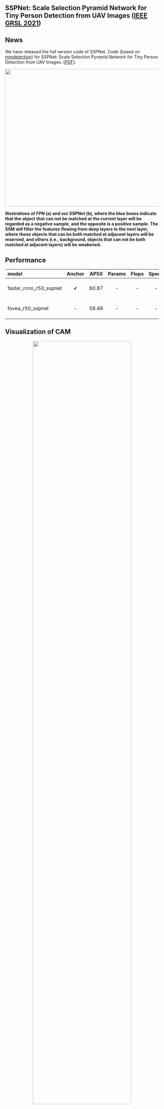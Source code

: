 ## SSPNet: Scale Selection Pyramid Network for Tiny Person Detection from UAV Images ([IEEE GRSL 2021](https://ieeexplore.ieee.org/document/9515145))
## News
We have released the full version code of SSPNet. Code (based on [mmdetection](https://github.com/open-mmlab/mmdetection)) for SSPNet: Scale Selection Pyramid Network for Tiny Person Detection from UAV Images. [[PDF](https://arxiv.org/abs/2107.01548)].


<p align="center">
<img src=https://github.com/MingboHong/SSPNet-Scale-Selection-Pyramid-Network-for-Tiny-Person-Detection-from-UAV-Images/blob/master/img/img1.png width="600px" height="450px">
</p>


**Illustrations of FPN (a) and our SSPNet (b), where the blue boxes indicate that the object that can not be matched at the current layer will be regarded as a negative sample, and the opposite is a positive sample. The SSM will filter the features flowing from deep layers to the next layer, where those objects that can be both matched at adjacent layers will be reserved, and others (i.e., background, objects that can not be both matched at adjacent layers) will be weakened.**


## Performance


  
  
| model                  | Anchor   | AP50    | Params  | Flops    | Speed   | Download |
|:-----------------------|:--------:|:--------:|:--------:|:--------:|:--------:|:--------:|
| faster_rcnn_r50_sspnet | ✔       | 60.87   |    -     |     -     |       -  |   [Google Drive](https://drive.google.com/file/d/1IfPCt5xZqqBJ3sYVIuD5F9l29Jcy2Hn1/view) <br> [Baidu Drive](https://pan.baidu.com/s/1Ssrf8VEBX8lXDTPn5025zQ?errmsg=Auth+Login+Params+Not+Corret&errno=2&ssnerror=0) (Passwd:l25j) |                   
| fovea_r50_sspnet       |       -   | 58.49   |   -      |     -     |     -    |    [Google Drive](https://drive.google.com/file/d/1z-PWF9elBOk8K4iT6iXf1hoHaHBLAc4n/view) <br> [Baidu Drive](https://pan.baidu.com/s/1KfRkI4DfF-MElIozPAt7xw) (Passwd:ikit) |



## Visualization of CAM
<p align="center">
<img src=https://github.com/MingboHong/SSPNet-Scale-Selection-Pyramid-Network-for-Tiny-Person-Detection-from-UAV-Images/blob/master/img/cam.png width="80%" height="80%">
</p>


## Qualitative results
<p align="center">
<img src=https://github.com/MingboHong/SSPNet-Scale-Selection-Pyramid-Network-for-Tiny-Person-Detection-from-UAV-Images/blob/master/img/visualization.png width="80%" height="80%">
</p>

## Requirements

```
pytorch = 1.10.0
python = 3.7.10
cuda = 10.2
numpy = 1.21.2
mmcv-full = 1.3.18 
mmdet = 2.19.0
```
You can also use this command
```
pip install -r requirements.txt
```

## How to use?

1) Download the [TinyPerson Dataset](https://github.com/ucas-vg/TinyBenchmark)
2) Install [mmdetection](https://github.com/open-mmlab/mmdetection)
3) Download our customized label ([Google Drive](https://drive.google.com/file/d/1KNACRARakvBYUuYcMUTgrfE2II_balZx/view?usp=sharing), [Baidu Drive](https://pan.baidu.com/s/1-EE-libZHlwswcmYnJtVkg) ```passwd:x433```)
4) Edit the ```data_root, ann_file, img_prefix``` in ```./configs/_base_/datasets/coco_detection.py ```


👇 Core File 👇
>  Config file
>> config/sspnet/faster_rcnn_r50_sspnet_1x_coco.py (Anchor-based).  
>> config/sspnet/fovea_r50_sspnet_4x4_1x_coco.py (Anchor-free).

> Scale Selection Pyramid Network
>> mmdet/models/necks/ssfpn.py

> Weight Sampler
>> mmdet/core/bbox/samplers/ic_neg_sampler.py 


## How to train?

Multiple GPUs:
```
./dist_train.sh ../config/sspnet/faster_rcnn_r50_sspnet_1x_coco.py 2
```

Single GPU:
```
python train.py ../config/sspnet/faster_rcnn_r50_sspnet_1x_coco.py 
```
## How to test?
Multiple GPUs:

```
./dist_test.sh ../config/sspnet/faster_rcnn_r50_sspnet_1x_coco.py ../{your_checkpoint_path} 2 --eval bbox 
```
Single GPU:

```
python test.py ../config/sspnet/faster_rcnn_r50_sspnet_1x_coco.py ../{your_checkpoint_path} --eval bbox 
```

## TOD
- [ ] Swin-Transformer + SSFPN + label assignment for tiny object.

## Citation

If you use this code or ideas from the paper for your research, please cite our paper:

```
@article{hong2021sspnet,
  title={SSPNet: Scale Selection Pyramid Network for Tiny Person Detection From UAV Images},
  author={Hong, Mingbo and Li, Shuiwang and Yang, Yuchao and Zhu, Feiyu and Zhao, Qijun and Lu, Li},
  journal={IEEE Geoscience and Remote Sensing Letters},
  year={2021},
  publisher={IEEE}
}
```

## Reference
[1] Chen, Kai, et al. "MMDetection: Open mmlab detection toolbox and benchmark." arXiv preprint arXiv:1906.07155 (2019).  

[2] Yu, Xuehui, et al. "Scale match for tiny person detection." Proceedings of the IEEE/CVF Winter Conference on Applications of Computer Vision. 2020.
## Contact
kris@stu.scu.edu.cn
